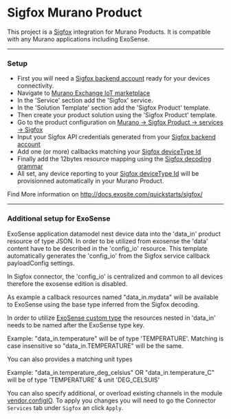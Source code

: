 
# Sigfox Murano Product

This project is a [Sigfox](https://www.sigfox.com) integration for Murano Products. It is compatible with any Murano applications including ExoSense.

---

### Setup

- First you will need a [Sigfox backend account](https://backend.sigfox.com) ready for your devices connectivity.
- Navigate to [Murano Exchange IoT marketplace](https://www.exosite.io/business/<business>/exchange/catalog)
- In the 'Service' section add the 'Sigfox' service.
- In the 'Solution Template' section add the 'Sigfox Product' template.
- Then create your product solution using the 'Sigfox Product' template.
- Go to the product configuration on [Murano -> Sigfox Product -> services -> Sigfox](https://www.exosite.io/business/<business>/connectivity/<product>/services)
- Input your Sigfox API credentials generated from your [Sigfox backend account](https://backend.sigfox.com)
- Add one (or more) callbacks matching your [Sigfox deviceType Id](https://backend.sigfox.com/devicetype/list)
- Finally add the 12bytes resource mapping using the [Sigfox decoding grammar](http://docs.exosite.com/quickstarts/sigfox/decoding-grammar/)
- All set, any device reporting to your [Sigfox deviceType Id](https://backend.sigfox.com/devicetype/list) will be provisionned automatically in your Murano Product.

Find More information on http://docs.exosite.com/quickstarts/sigfox/

---

### Additional setup for ExoSense

ExoSense application datamodel nest device data into the 'data_in' product resource of type JSON.
In order to be utilized from exosense the 'data' content have to be described in the 'config_io' resource.
This template automatically generates the 'config_io' from the Sigfox service callback payloadConfig settings.

In Sigfox connector, the 'config_io' is centralized and common to all devices therefore the exosense edition is disabled.

As example a callback resources named "data_in.mydata" will be available to ExoSense using the base type inferred from the Sigfox decoding.

In order to utilize [ExoSense custom type](https://github.com/exosite/industrial_iot_schema/blob/master/data-types.md) the resources nested in 'data_in' needs to be named after the ExoSense type key.

Example: "data_in.temperature" will be of type 'TEMPERATURE'. Matching is case insensitive so "data_in.TEMPERATURE" will be the same.

You can also provides a matching unit types

Example: "data_in.temperature_deg_celsius" OR "data_in.temperature_C" will be of type 'TEMPERATURE' & unit 'DEG_CELSUIS'

You can also specify additional, or overload existing channels in the module [vendor.configIO](./modules/vendor/configIO.lua). To apply you changes you will need to go the Connector `Services` tab under `Sigfox` an click `Apply`.
